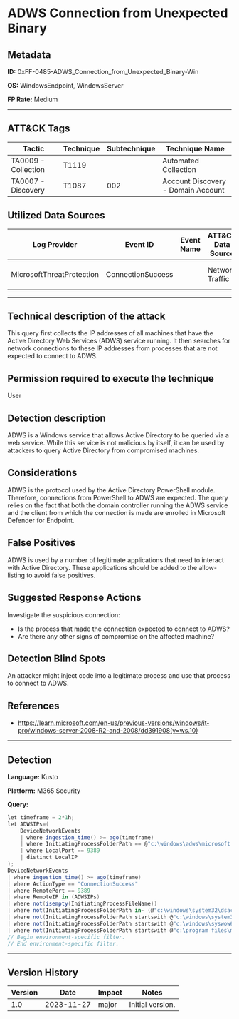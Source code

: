 # ADWS Connection from Unexpected Binary

## Metadata
**ID:** 0xFF-0485-ADWS_Connection_from_Unexpected_Binary-Win

**OS:** WindowsEndpoint, WindowsServer

**FP Rate:** Medium

---

## ATT&CK Tags

| Tactic | Technique | Subtechnique | Technique Name |
|---|---|---| --- |
| TA0009 - Collection | T1119 |  | Automated Collection|
| TA0007 - Discovery | T1087 | 002 | Account Discovery - Domain Account|

## Utilized Data Sources

| Log Provider | Event ID | Event Name | ATT&CK Data Source | ATT&CK Data Component|
|---------|---------|----------|---------|---------|
|MicrosoftThreatProtection|ConnectionSuccess||Network Traffic|Network Connection Creation|
---

## Technical description of the attack
This query first collects the IP addresses of all machines that have the Active Directory Web Services (ADWS) service running. It then searches for network connections to these IP addresses from processes that are not expected to connect to ADWS.


## Permission required to execute the technique
User

## Detection description
ADWS is a Windows service that allows Active Directory to be queried via a web service. While this service is not
malicious by itself, it can be used by attackers to query Active Directory from compromised machines.


## Considerations
ADWS is the protocol used by the Active Directory PowerShell module. Therefore, connections from PowerShell to ADWS are expected.
The query relies on the fact that both the domain controller running the ADWS service and the client from which the connection is
made are enrolled in Microsoft Defender for Endpoint.


## False Positives
ADWS is used by a number of legitimate applications that need to interact with Active Directory. These applications should be added to the allow-listing to avoid false positives.


## Suggested Response Actions
Investigate the suspicious connection:
* Is the process that made the connection expected to connect to ADWS?
* Are there any other signs of compromise on the affected machine?


## Detection Blind Spots
An attacker might inject code into a legitimate process and use that process to connect to ADWS.


## References
* https://learn.microsoft.com/en-us/previous-versions/windows/it-pro/windows-server-2008-R2-and-2008/dd391908(v=ws.10)

---
## Detection

**Language:** Kusto

**Platform:** M365 Security

**Query:**
```C#
let timeframe = 2*1h;
let ADWSIPs=(
    DeviceNetworkEvents
    | where ingestion_time() >= ago(timeframe)
    | where InitiatingProcessFolderPath == @"c:\windows\adws\microsoft.activedirectory.webservices.exe"
    | where LocalPort == 9389
    | distinct LocalIP
);
DeviceNetworkEvents
| where ingestion_time() >= ago(timeframe)
| where ActionType == "ConnectionSuccess"
| where RemotePort == 9389
| where RemoteIP in (ADWSIPs)
| where not(isempty(InitiatingProcessFileName))
| where not(InitiatingProcessFolderPath in~ (@"c:\windows\system32\dsac.exe", @"c:\program files\powershell\7\pwsh.exe"))
| where not(InitiatingProcessFolderPath startswith @"c:\windows\system32\windowspowershell\")
| where not(InitiatingProcessFolderPath startswith @"c:\windows\syswow64\windowspowershell\")
| where not(InitiatingProcessFolderPath startswith @"c:\program files\microsoft monitoring agent\")
// Begin environment-specific filter.
// End environment-specific filter.
```

---

## Version History
| Version | Date | Impact | Notes |
|---------|------|--------|------|
| 1.0  | 2023-11-27| major | Initial version. |
